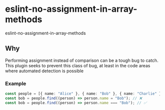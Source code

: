 # eslint-no-assignment-in-array-methods

eslint-no-assignment-in-array-methods

## Why

Performing assignment instead of comparison can be a tough bug to catch.
This plugin seeks to prevent this class of bug, at least in the code areas where automated detection is possible

### Example

```ts
const people = [{ name: "Alice" }, { name: "Bob" }, { name: "Charlie" }];
const bob = people.find((person) => person.name = "Bob"); // ❌
const bob = people.find((person) => person.name === "Bob"); // ✅
```

